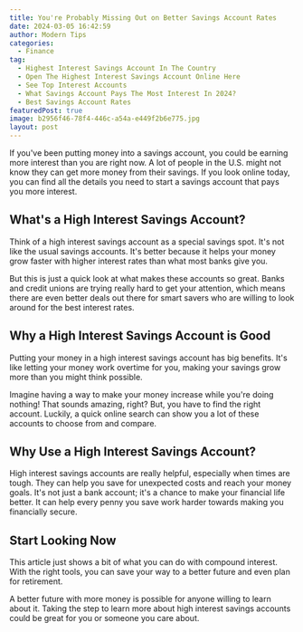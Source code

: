 ```yaml
---
title: You're Probably Missing Out on Better Savings Account Rates
date: 2024-03-05 16:42:59
author: Modern Tips
categories:
  - Finance
tag:
  - Highest Interest Savings Account In The Country
  - Open The Highest Interest Savings Account Online Here
  - See Top Interest Accounts
  - What Savings Account Pays The Most Interest In 2024?
  - Best Savings Account Rates
featuredPost: true
image: b2956f46-78f4-446c-a54a-e449f2b6e775.jpg
layout: post
---
```


If you've been putting money into a savings account, you could be earning more interest than you are right now. A lot of people in the U.S. might not know they can get more money from their savings. If you look online today, you can find all the details you need to start a savings account that pays you more interest.

## What's a High Interest Savings Account?

Think of a high interest savings account as a special savings spot. It's not like the usual savings accounts. It's better because it helps your money grow faster with higher interest rates than what most banks give you.

But this is just a quick look at what makes these accounts so great. Banks and credit unions are trying really hard to get your attention, which means there are even better deals out there for smart savers who are willing to look around for the best interest rates.

## Why a High Interest Savings Account is Good

Putting your money in a high interest savings account has big benefits. It's like letting your money work overtime for you, making your savings grow more than you might think possible.

Imagine having a way to make your money increase while you're doing nothing! That sounds amazing, right? But, you have to find the right account. Luckily, a quick online search can show you a lot of these accounts to choose from and compare.

## Why Use a High Interest Savings Account?

High interest savings accounts are really helpful, especially when times are tough. They can help you save for unexpected costs and reach your money goals. It's not just a bank account; it's a chance to make your financial life better. It can help every penny you save work harder towards making you financially secure.

## Start Looking Now

This article just shows a bit of what you can do with compound interest. With the right tools, you can save your way to a better future and even plan for retirement.

A better future with more money is possible for anyone willing to learn about it. Taking the step to learn more about high interest savings accounts could be great for you or someone you care about.

